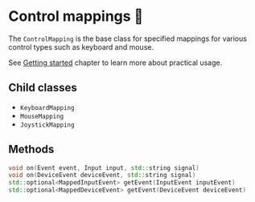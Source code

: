 # Control mappings 📔

The ``ControlMapping`` is the base class for specified mappings
for various control types such as keyboard and mouse.

See [Getting started](../getting-started/basic-usage.md) chapter to learn more about practical usage.

## Child classes
- ``KeyboardMapping``
- ``MouseMapping``
- ``JoystickMapping``

## Methods
````c++
void on(Event event, Input input, std::string signal)
void on(DeviceEvent deviceEvent, std::string signal)
std::optional<MappedInputEvent> getEvent(InputEvent inputEvent)
std::optional<MappedDeviceEvent> getEvent(DeviceEvent deviceEvent)
````